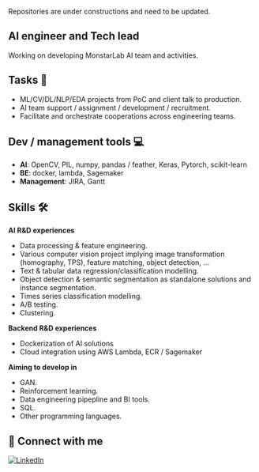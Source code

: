 Repositories are under constructions and need to be updated.

## **AI engineer and Tech lead**

Working on developing MonstarLab AI team and activities.

## Tasks 📝
- ML/CV/DL/NLP/EDA projects from PoC and client talk to production.
- AI team support / assignment / development / recruitment.
- Facilitate and orchestrate cooperations across engineering teams.

## Dev / management tools 💻
- **AI**: OpenCV, PIL, numpy, pandas / feather, Keras, Pytorch, scikit-learn
- **BE**: docker, lambda, Sagemaker
- **Management**: JIRA, Gantt

## Skills 🛠️
**AI R&D experiences**
- Data processing & feature engineering.
- Various computer vision project implying image transformation (homography, TPS), feature matching, object detection, ...
- Text & tabular data regression/classification modelling.
- Object detection & semantic segmentation as standalone solutions and instance segmentation.
- Times series classification modelling.
- A/B testing.
- Clustering.

**Backend R&D experiences**
- Dockerization of AI solutions
- Cloud integration using AWS Lambda, ECR / Sagemaker

**Aiming to develop in**
- GAN.
- Reinforcement learning.
- Data engineering pipepline and BI tools.
- SQL.
- Other programming languages.

## 🔗 Connect with me

<a href="https://www.linkedin.com/in/antoninjoly/" target="_blank"><img alt="LinkedIn" src="https://img.shields.io/badge/linkedin-%230077B5.svg?&style=for-the-badge&logo=linkedin&logoColor=white" /></a>

